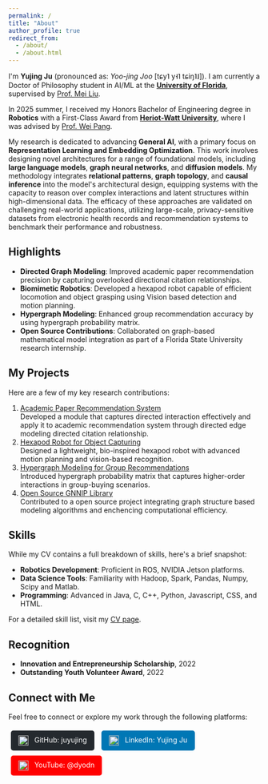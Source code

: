 ```yaml
---
permalink: /
title: "About"
author_profile: true
redirect_from: 
  - /about/
  - /about.html
---
```


I'm **Yujing Ju** (pronounced as: *Yoo-jing Joo* [tɕy˥ y˧˥ tɕiŋ˥˩]). I am currently a Doctor of Philosophy student in AI/ML at the [**University of Florida**](https://www.ufl.edu), supervised by [Prof. Mei Liu](https://hobi.med.ufl.edu/profile/liu-mei/). 

In 2025 summer, I received my Honors Bachelor of Engineering degree in **Robotics** with a First-Class Award from [**Heriot-Watt University**](https://www.hw.ac.uk), where I was advised by [Prof. Wei Pang](https://pangwei.eu.org/).

My research is dedicated to advancing **General AI**, with a primary focus on **Representation Learning and Embedding Optimization**. This work involves designing novel architectures for a range of foundational models, including **large language models**, **graph neural networks**, and **diffusion models**. My methodology integrates **relational patterns**, **graph topology**, and **causal inference** into the model's architectural design, equipping systems with the capacity to reason over complex interactions and latent structures within high-dimensional data. The efficacy of these approaches are validated on challenging real-world applications, utilizing large-scale, privacy-sensitive datasets from electronic health records and recommendation systems to benchmark their performance and robustness.


## Highlights
- **Directed Graph Modeling**: Improved academic paper recommendation precision by capturing overlooked directional citation relationships.
- **Biomimetic Robotics**: Developed a hexapod robot capable of efficient locomotion and object grasping using Vision based detection and motion planning.  
- **Hypergraph Modeling**: Enhanced group recommendation accuracy by using hypergraph probability matrix.
- **Open Source Contributions**: Collaborated on graph-based mathematical model integration as part of a Florida State University research internship.

## My Projects
Here are a few of my key research contributions:

1. [Academic Paper Recommendation System](https://github.com/juyujing/CitationNN)  
   Developed a module that captures directed interaction effectively and apply it to academic recommendation system through directed edge modeling directed citation relationship.
2. [Hexapod Robot for Object Capturing](https://github.com/juyujing/Capturer)  
   Designed a lightweight, bio-inspired hexapod robot with advanced motion planning and vision-based recognition.
3. [Hypergraph Modeling for Group Recommendations](https://github.com/juyujing/HyperGCN)  
   Introduced hypergraph probability matrix that captures higher-order interactions in group-buying scenarios.
4. [Open Source GNNIP Library](https://github.com/juyujing/GrOVe)  
   Contributed to a open source project integrating graph structure based modeling algorithms and enchencing computational efficiency.  

## Skills
While my CV contains a full breakdown of skills, here's a brief snapshot:  
- **Robotics Development**: Proficient in ROS, NVIDIA Jetson platforms.  
- **Data Science Tools**: Familiarity with Hadoop, Spark, Pandas, Numpy, Scipy and Matlab.  
- **Programming**: Advanced in Java, C, C++, Python, Javascript, CSS, and HTML.  

For a detailed skill list, visit my [CV page](/cv/).

## Recognition
- **Innovation and Entrepreneurship Scholarship**, 2022  
- **Outstanding Youth Volunteer Award**, 2022  

## Connect with Me
Feel free to connect or explore my work through the following platforms:
<div style="margin: 10px 0;">
  <a href="https://github.com/juyujing" style="display: inline-block; padding: 10px 15px; margin: 5px; text-decoration: none; color: white; background-color: #24292e; border-radius: 5px;">
    <img src="https://github.githubassets.com/images/modules/logos_page/GitHub-Mark.png" alt="GitHub" style="height: 20px; vertical-align: middle; margin-right: 8px;">
    GitHub: juyujing
  </a>
  <a href="https://www.linkedin.com/in/juyujing" style="display: inline-block; padding: 10px 15px; margin: 5px; text-decoration: none; color: white; background-color: #0077b5; border-radius: 5px;">
    <img src="https://upload.wikimedia.org/wikipedia/commons/c/ca/LinkedIn_logo_initials.png" alt="LinkedIn" style="height: 20px; vertical-align: middle; margin-right: 8px;">
    LinkedIn: Yujing Ju
  </a>
  <a href="https://www.youtube.com/@dyodn" style="display: inline-block; padding: 10px 15px; margin: 5px; text-decoration: none; color: white; background-color: #FF0000; border-radius: 5px;">
    <img src="https://upload.wikimedia.org/wikipedia/commons/4/42/YouTube_icon_%282013-2017%29.png" alt="YouTube" style="height: 20px; vertical-align: middle; margin-right: 8px;">
    YouTube: @dyodn
  </a>
</div>

<br><br><br><br><br><br>
